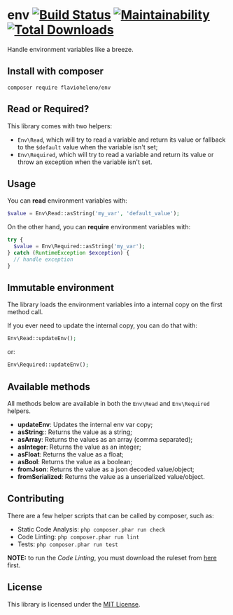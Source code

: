 # env [![Build Status](https://travis-ci.com/flavioheleno/env.svg?branch=master)](https://travis-ci.com/flavioheleno/env) [![Maintainability](https://api.codeclimate.com/v1/badges/7ad81b77e05a4cd9cb97/maintainability)](https://codeclimate.com/github/flavioheleno/env/maintainability) [![Total Downloads](https://poser.pugx.org/flavioheleno/env/downloads)](//packagist.org/packages/flavioheleno/env)
Handle environment variables like a breeze.

## Install with composer

```shell
composer require flavioheleno/env
```

## Read or Required?

This library comes with two helpers:
 - `Env\Read`, which will try to read a variable and return its value or fallback to the `$default` value when the variable isn't set;
 - `Env\Required`, which will try to read a variable and return its value or throw an exception when the variable isn't set.

## Usage

You can **read** environment variables with:

```php
$value = Env\Read::asString('my_var', 'default_value');
```

On the other hand, you can **require** environment variables with:

```php
try {
  $value = Env\Required::asString('my_var');
} catch (RuntimeException $exception) {
  // handle exception
}
```

## Immutable environment

The library loads the environment variables into a internal copy on the first method call.

If you ever need to update the internal copy, you can do that with:

```php
Env\Read::updateEnv();
```

or:

```php
Env\Required::updateEnv();
```

## Available methods

All methods below are available in both the `Env\Read` and `Env\Required` helpers.

- **updateEnv**: Updates the internal env var copy;
- **asString**:: Returns the value as a string;
- **asArray**: Returns the values as an array (comma separated);
- **asInteger**: Returns the value as an integer;
- **asFloat**: Returns the value as a float;
- **asBool**: Returns the value as a boolean;
- **fromJson**: Returns the value as a json decoded value/object;
- **fromSerialized**: Returns the value as a unserialized value/object.

## Contributing

There are a few helper scripts that can be called by composer, such as:

- Static Code Analysis: `php composer.phar run check`
- Code Linting: `php composer.phar run lint`
- Tests: `php composer.phar run test`

**NOTE:** to run the *Code Linting*, you must download the ruleset from [here](https://github.com/flavioheleno/phpcs-ruleset/blob/master/ruleset.xml) first.

## License

This library is licensed under the [MIT License](LICENSE).

